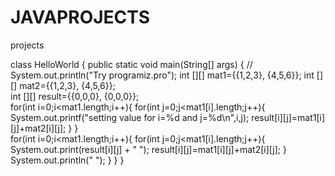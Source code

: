 # JAVAPROJECTS
projects 

class HelloWorld {
    public static void main(String[] args) {
        // System.out.println("Try programiz.pro");
        int [][] mat1={{1,2,3},
                       {4,5,6}};
         int [][] mat2={{1,2,3},
                       {4,5,6}};              
         int [][] result={{0,0,0},
                       {0,0,0}};     
          for(int i=0;i<mat1.length;i++){
              for(int j=0;j<mat1[i].length;j++){
            System.out.printf("setting value for i=%d and j=%d\n",i,j);
                  result[i][j]=mat1[i][j]+mat2[i][j];
              }
          }   
          for(int i=0;i<mat1.length;i++){
              for(int j=0;j<mat1[i].length;j++){
            System.out.print(result[i][j] + " ");
                  result[i][j]=mat1[i][j]+mat2[i][j];
              }
              System.out.println(" ");
    }
}
}
